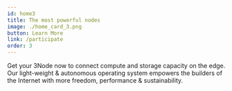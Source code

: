 ```yaml
---
id: home3
title: The most powerful nodes
image: ./home_card_3.png
button: Learn More
link: /participate
order: 3
---
```


Get your 3Node now to connect compute and storage capacity on the edge. Our light-weight & autonomous operating system empowers the builders of the Internet with more freedom, performance & sustainability.
